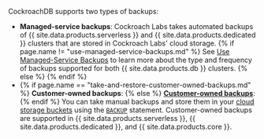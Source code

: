 CockroachDB supports two types of backups:

- **Managed-service backups**: Cockroach Labs takes automated backups of {{ site.data.products.serverless }} and {{ site.data.products.dedicated }} clusters that are stored in Cockroach Labs' cloud storage. {% if page.name != "use-managed-service-backups.md" %} See [Use Managed-Service Backups](../cockroachcloud/use-managed-service-backups.html) to learn more about the type and frequency of backups supported for both {{ site.data.products.db }} clusters. {% else %}  {% endif %}
- {% if page.name == "take-and-restore-customer-owned-backups.md" %} **Customer-owned backups**: {% else %} **[Customer-owned backups](../cockroachcloud/take-and-restore-customer-owned-backups.html)**: {% endif %} You can take manual backups and store them in your [cloud storage buckets](https://www.cockroachlabs.com/docs/{{site.current_cloud_version}}/use-cloud-storage) using the [`BACKUP`](../{{site.versions["stable"]}}/backup.html) statement. Customer-owned backups are supported in {{ site.data.products.serverless }}, {{ site.data.products.dedicated }}, and {{ site.data.products.core }}.